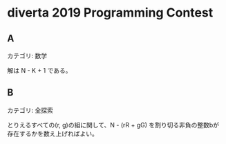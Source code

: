 # diverta 2019 Programming Contest

## A
カテゴリ: 数学

解は N - K + 1 である。

## B
カテゴリ: 全探索

とりえるすべての(r, g)の組に関して、N - (rR + gG) を割り切る非負の整数bが存在するかを数え上げればよい。
